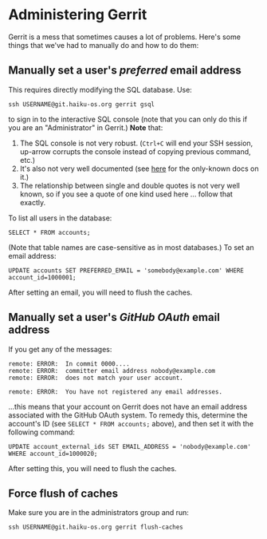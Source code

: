 Administering Gerrit
==================================
Gerrit is a mess that sometimes causes a lot of problems. Here's some things that we've had to manually do and how to do them:

## Manually set a user's *preferred* email address
This requires directly modifying the SQL database. Use:
```
ssh USERNAME@git.haiku-os.org gerrit gsql
```
to sign in to the interactive SQL console (note that you can only do this if you are an "Administrator" in Gerrit.) **Note** that:
 1. The SQL console is not very robust. (`Ctrl+C` will end your SSH session, up-arrow corrupts the console instead of copying previous command, etc.)
 2. It's also not very well documented (see [here](https://gerrit-review.googlesource.com/Documentation/cmd-gsql.html) for the only-known docs on it.)
 3. The relationship between single and double quotes is not very well known, so if you see a quote of one kind used here ... follow that exactly.

To list all users in the database:
```
SELECT * FROM accounts;
```
(Note that table names are case-sensitive as in most databases.)
To set an email address:
```
UPDATE accounts SET PREFERRED_EMAIL = 'somebody@example.com' WHERE account_id=1000001;
```

After setting an email, you will need to flush the caches.

## Manually set a user's *GitHub OAuth* email address
If you get any of the messages:
```
remote: ERROR:  In commit 0000....
remote: ERROR:  committer email address nobody@example.com
remote: ERROR:  does not match your user account.
```
```
remote: ERROR:  You have not registered any email addresses.
```
...this means that your account on Gerrit does not have an email address associated with the GitHub OAuth system. To remedy this, determine the account's ID (see `SELECT * FROM accounts;` above), and then set it with the following command:
```
UPDATE account_external_ids SET EMAIL_ADDRESS = 'nobody@example.com' WHERE account_id=1000020;
```

After setting this, you will need to flush the caches.

## Force flush of caches
Make sure you are in the administrators group and run:
```
ssh USERNAME@git.haiku-os.org gerrit flush-caches
```
